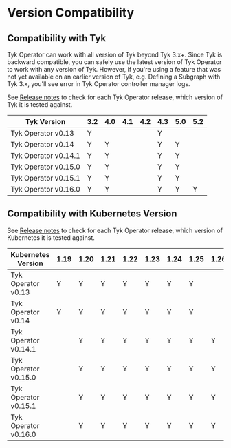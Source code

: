 # Version Compatibility

## Compatibility with Tyk
Tyk Operator can work with all version of Tyk beyond Tyk 3.x+. Since Tyk is backward compatible, you can safely use the latest version of Tyk Operator to work with any version of Tyk. However, if you're using a feature that was not yet available on an earlier version of Tyk, e.g. Defining a Subgraph with Tyk 3.x, you'll see error in Tyk Operator controller manager logs.

See [Release notes](https://github.com/TykTechnologies/tyk-operator/releases) to check for each Tyk Operator release, which version of Tyk it is tested against.

 |Tyk Version            | 3.2 | 4.0 | 4.1 | 4.2 | 4.3 | 5.0 | 5.2 |
 |-----------------------|-----|-----|-----|-----|-----|-----|-----|
 |Tyk Operator v0.13     |  Y  |     |     |     |  Y  |     |     |
 |Tyk Operator v0.14     |  Y  |  Y  |     |     |  Y  |  Y  |     |
 |Tyk Operator v0.14.1   |  Y  |  Y  |     |     |  Y  |  Y  |     |
 |Tyk Operator v0.15.0   |  Y  |  Y  |     |     |  Y  |  Y  |     |
 |Tyk Operator v0.15.1   |  Y  |  Y  |     |     |  Y  |  Y  |     |
 |Tyk Operator v0.16.0   |  Y  |  Y  |     |     |  Y  |  Y  |  Y  |

## Compatibility with Kubernetes Version

See [Release notes](https://github.com/TykTechnologies/tyk-operator/releases) to check for each Tyk Operator release, which version of Kubernetes it is tested against.

 |Kubernetes Version     | 1.19  |  1.20 |  1.21 | 1.22  |  1.23 |  1.24 |  1.25 |  1.26 |
 |-----------------------|-------|-------|-------|-------|-------|-------|-------|-------|
 |Tyk Operator v0.13     |   Y   |   Y   |   Y   |   Y   |   Y   |   Y   |   Y   |       |
 |Tyk Operator v0.14     |   Y   |   Y   |   Y   |   Y   |   Y   |   Y   |   Y   |       |
 |Tyk Operator v0.14.1   |       |   Y   |   Y   |   Y   |   Y   |   Y   |   Y   |   Y   |  
 |Tyk Operator v0.15.0   |       |   Y   |   Y   |   Y   |   Y   |   Y   |   Y   |   Y   |
 |Tyk Operator v0.15.1   |       |   Y   |   Y   |   Y   |   Y   |   Y   |   Y   |   Y   |
 |Tyk Operator v0.16.0   |       |   Y   |   Y   |   Y   |   Y   |   Y   |   Y   |   Y   |

